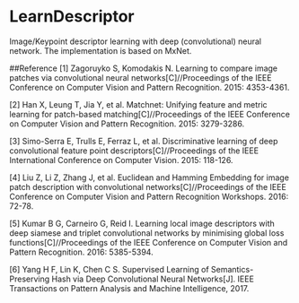 # LearnDescriptor
Image/Keypoint descriptor learning with deep (convolutional) neural network.
The implementation is based on MxNet.

##Reference
[1] Zagoruyko S, Komodakis N. Learning to compare image patches via convolutional neural networks[C]//Proceedings of the IEEE Conference on Computer Vision and Pattern Recognition. 2015: 4353-4361.

[2] Han X, Leung T, Jia Y, et al. Matchnet: Unifying feature and metric learning for patch-based matching[C]//Proceedings of the IEEE Conference on Computer Vision and Pattern Recognition. 2015: 3279-3286.

[3] Simo-Serra E, Trulls E, Ferraz L, et al. Discriminative learning of deep convolutional feature point descriptors[C]//Proceedings of the IEEE International Conference on Computer Vision. 2015: 118-126.

[4] Liu Z, Li Z, Zhang J, et al. Euclidean and Hamming Embedding for image patch description with convolutional networks[C]//Proceedings of the IEEE Conference on Computer Vision and Pattern Recognition Workshops. 2016: 72-78.

[5] Kumar B G, Carneiro G, Reid I. Learning local image descriptors with deep siamese and triplet convolutional networks by minimising global loss functions[C]//Proceedings of the IEEE Conference on Computer Vision and Pattern Recognition. 2016: 5385-5394.

[6] Yang H F, Lin K, Chen C S. Supervised Learning of Semantics-Preserving Hash via Deep Convolutional Neural Networks[J]. IEEE Transactions on Pattern Analysis and Machine Intelligence, 2017.

